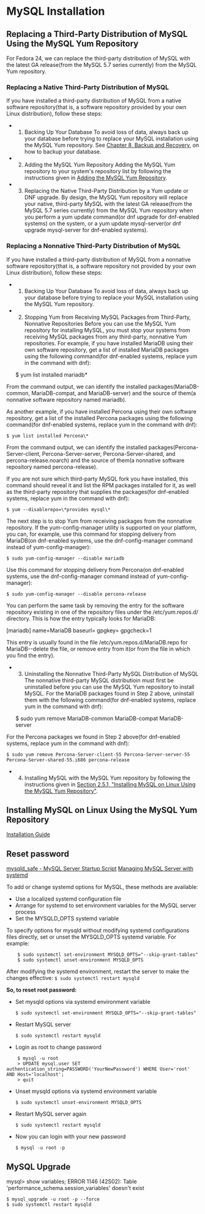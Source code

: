 # MySQL Installation


## Replacing a Third-Party Distribution of MySQL Using the MySQL Yum Repository

For Fedora 24, we can replace the third-party distribution of MySQL with the latest GA release(from the MySQL 5.7 series currently)
from the MySQL Yum repository.

### Replacing a Native Third-Party Distribution of MySQL

If you have installed a third-party distribution of MySQL from a native software repository(that is, a software repository provided by your own Linux distribution), follow these steps:

* 1. Backing Up Your Database
To avoid loss of data, always back up your database before trying to replace your MySQL installation using the MySQL Yum repository. See [Chapter 8, Backup and Recovery](https://dev.mysql.com/doc/refman/5.7/en/backup-and-recovery.html), on how to backup your database.
* 2. Adding the MySQL Yum Repository
Adding the MySQL Yum repository to your system's repository list by following the instructions given in [Adding the MySQL Yum Repository](https://dev.mysql.com/doc/refman/5.7/en/linux-installation-yum-repo.html#yum-repo-setup).
* 3. Replacing the Native Third-Party Distribution by a Yum update or DNF upgrade.
By design, the MySQL Yum repository will replace your native, third-party MySQL with the latest GA release(from the MySQL 5.7 series currently) from the MySQL Yum repository when you perform a yum update command(or dnf upgrade for dnf-enabled systems) on the system, or a yum update mysql-server(or dnf upgrade mysql-server for dnf-enabled systems).

### Replacing a Nonnative Third-Party Distribution of MySQL

If you have installed a third-party distribution of MySQL from a nonnative software repository(that is, a software repository not provided by your own Linux distribution), follow these steps:

* 1. Backing Up Your Database
To avoid loss of data, always back up your database before trying to replace your MySQL installation using the MySQL Yum repository.
* 2. Stopping Yum from Receiving MySQL Packages from Third-Party, Nonnative Repositories
Before you can use the MySQL Yum repository for installing MySQL, you must stop your systems from receiving MySQL packages from any third-party, nonnative Yum repositories.
For example, if you have installed MariaDB using their own software repository, get a list of installed MariaDB packages using the following command(for dnf-enabled systems, replace yum in the command with dnf):

    $ yum list installed mariadb\*

From the command output, we can identify the installed packages(MariaDB-common, MariaDB-compat, and MariaDB-server) and the source of them(a nonnative software repository named mariadb).

As another example, if you have installed Percona using their own software repository, get a list of the installed Percona packages using the following command(for dnf-enabled systems, replace yum in the command with dnf):

    $ yum list installed Percona\*

From the command output, we can identify the installed packages(Percona-Server-client, Percona-Server-server, Percona-Server-shared, and percona-release.noarch) and the source of them(a nonnative software repository named percona-release).

If you are not sure which third-party MySQL fork you have installed, this command should reveal it and list the RPM packages installed for it, as well as the third-party repository that supplies the packages(for dnf-enabled systems, replace yum in the command with dnf):

    $ yum --disablerepo=\*provides mysql\*

The next step is to stop Yum from receiving packages from the nonnative repository. If the yum-config-manager utility is supported on your platform, you can, for example, use this command for stopping delivery from MariaDB(on dnf-enabled systems, use the dnf-config-manager command instead of yum-config-manager):

    $ sudo yum-config-manager --disable mariadb

Use this command for stopping delivery from Percona(on dnf-enabled systems, use the dnf-config-manager command instead of yum-config-manager):

    $ sudo yum-config-manager --disable percona-release

You can perform the same task by removing the entry for the software repository existing in one of the repository files under the /etc/yum.repos.d/ directory. This is how the entry typically looks for MariaDB:

[mariadb]
name=MariaDB
baseurl=<base url for repository>
gpgkey=<url for GPG key>
gpgcheck=1

This entry is usually found in the file /etc/yum.repos.d/MariaDB.repo for MariaDB--delete the file, or remove entry from it(or from the file in which you find the entry).

* 3. Uninstalling the Nonnative Third-Party MySQL Distribution of MySQL
The nonnative third-party MySQL distributioin must first be uninstalled before you can use the MySQL Yum repository to install MySQL. For the MariaDB packages found in Step 2 above, uninstall them with the following command(for dnf-enabled systems, replace yum in the command with dnf):

    $ sudo yum remove MariaDB-common MariaDB-compat MariaDB-server

For the Percona packages we found in Step 2 above(for dnf-enabled systems, replace yum in the command with dnf):

    $ sudo yum remove Percona-Server-client-55 Percona-Server-server-55 Percona-Server-shared-55.i686 percona-release

* 4. Installing MySQL with the MySQL Yum repository by following the instructions given in [Section 2.5.1, "Installing MySQL on Linux Using the MySQL Yum Repository"](https://dev.mysql.com/doc/refman/5.7/en/linux-installation-yum-repo.html).

## Installing MySQL on Linux Using the MySQL Yum Repository

[Installation Guide](https://dev.mysql.com/doc/refman/5.7/en/linux-installation-yum-repo.html)



## Reset password

[mysqld_safe - MySQL Server Startup Script](https://dev.mysql.com/doc/refman/5.7/en/mysqld-safe.html)
[Managing MySQL Server with systemd](https://dev.mysql.com/doc/refman/5.7/en/server-management-using-systemd.html)

To add or change systemd options for MySQL, these methods are available:
* Use a localized systemd configuration file
* Arrange for systemd to set environment variables for the MySQL server process
* Set the MYSQLD_OPTS systemd variable

To specify options for mysqld without modifying systemd configurations files directly, set or unset the MYSQLD_OPTS systemd variable. For example:
```
    $ sudo systemctl set-environment MYSQLD_OPTS="--skip-grant-tables"
    $ sudo systemctl unset-environment MYSQLD_OPTS
```

After modifying the systemd environment, restart the server to make the changes effective:
    `$ sudo systemctl restart mysqld`

__So, to reset root password:__

* Set mysqld options via systemd environment variable

    `$ sudo systemctl set-environment MYSQLD_OPTS="--skip-grant-tables"`

* Restart MySQL server

    `$ sudo systemctl restart mysqld`

* Login as root to change password

```
    $ mysql -u root
    > UPDATE mysql.user SET authentication_string=PASSWORD('YourNewPassword') WHERE User='root' AND Host='localhost';
    > quit
```
* Unset mysqld options via systemd environment variable

    `$ sudo systemctl unset-environment MYSQLD_OPTS`

* Restart MySQL server again

    `$ sudo systemctl restart mysqld`

* Now you can login with your new password

    `$ mysql -u root -p`

## MySQL Upgrade

mysql> show variables;
ERROR 1146 (42S02): Table 'performance_schema.session_variables' doesn't exist

    $ mysql_upgrade -u root -p --force
    $ sudo systemctl restart mysqld


